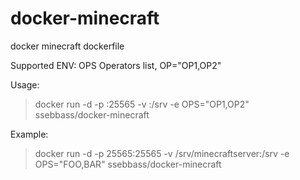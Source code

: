 # docker-minecraft
docker minecraft dockerfile

Supported ENV:
OPS   Operators list, OP="OP1,OP2"

Usage:
> docker run -d -p <host>:25565 -v <some dir>:/srv -e OPS="OP1,OP2" ssebbass/docker-minecraft

Example:
> docker run -d -p 25565:25565 -v /srv/minecraftserver:/srv -e OPS="FOO,BAR" ssebbass/docker-minecraft
